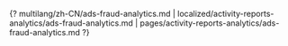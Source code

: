 {? multilang/zh-CN/ads-fraud-analytics.md | localized/activity-reports-analytics/ads-fraud-analytics.md | pages/activity-reports-analytics/ads-fraud-analytics.md ?}
